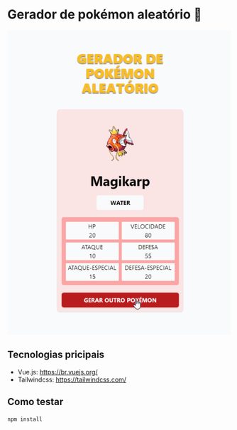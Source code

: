 # Gerador de pokémon aleatório :feet:

![Exemplo](gif-exemplo.gif)

## Tecnologias pricipais
- Vue.js: https://br.vuejs.org/
- Tailwindcss: https://tailwindcss.com/

## Como testar

```
npm install
```


